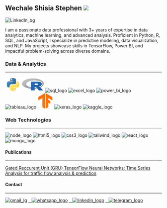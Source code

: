 ## Wechale Shisia Stephen <img src="https://raw.githubusercontent.com/MartinHeinz/MartinHeinz/master/wave.gif" width="30px">
![LinkedIn_bg](https://github.com/user-attachments/assets/f3da1f25-e2a5-43e6-a8c1-b35b5e5d7054)


I am a passionate data professional with 3+ years of expertise in data analytics, machine learning, and advanced analysis. Proficient in Python, R, SQL, and JavaScript, I specialize in predictive modeling, data visualization, and NLP. 
My projects showcase skills in TensorFlow, Power BI, and impactful problem-solving across diverse domains.

### Data & Analytics 
---
<img src='https://github.com/devicons/devicon/blob/master/icons/python/python-original.svg' alt='python_logo' width='50' height='50'/> <img src='https://github.com/devicons/devicon/blob/master/icons/r/r-original.svg' alt='R_logo' width='70' height='50'/> <img src='https://github.com/wessware/wessware/assets/46624127/3eee364e-e00b-41e8-9588-1c4da3f33839' alt='sql_logo' width='70' height='60'/> <img src='https://www.svgrepo.com/show/373589/excel.svg' alt='excel_logo' width='50' height='50'/> <img src='https://upload.wikimedia.org/wikipedia/commons/thumb/c/cf/New_Power_BI_Logo.svg/1024px-New_Power_BI_Logo.svg.png' alt='power_bi_logo' width='50' height='50'/> <img src='https://www.svgrepo.com/show/354428/tableau-icon.svg' alt='tableau_logo' width='50' height='50'/> 
<img src='https://github.com/devicons/devicon/blob/master/icons/tensorflow/tensorflow-original.svg' alt='tensorflow_logo' width='50' height='50'/> <img src='https://upload.wikimedia.org/wikipedia/commons/thumb/a/ae/Keras_logo.svg/640px-Keras_logo.svg.png' alt='keras_logo' width='50' height='50'/> 
<img src='https://res.cloudinary.com/dyd911kmh/image/upload/v1647430873/kaggle_logo_icon_168474_4eb653edb6.png' alt='kaggle_logo' width='90' height='60'/>


### Web Technologies 
---

<img src="https://github.com/wessware/wessware/assets/46624127/b1dabccc-84c5-4c1b-a710-7c408b98b591" alt="node_logo" width="50" height="50" />

<img src="https://github.com/wessware/wessware/assets/46624127/e7721620-20ab-4f42-89f3-cd137d28f051"  alt="html5_logo" width="50" height="50" />

<img src="https://github.com/wessware/wessware/assets/46624127/59e6deb2-61dd-4389-94c1-901fa200f576"  alt="css3_logo" width="50" height="50" />

<img src="https://github.com/wessware/wessware/assets/46624127/1002b58d-2c8e-4638-af15-cde4ca31394e"  alt="tailwind_logo" width="50" height="50" />

<img src="https://github.com/wessware/wessware/assets/46624127/c9ad163f-2888-43f3-8351-738edf861114"  alt="react_logo" width="50" height="50" />

<img src="https://github.com/wessware/wessware/assets/46624127/1bcd9a2e-46bb-4905-a53c-7beaacc7ef2f"  alt="mongo_logo" width="50" height="50" />


#### Publications
---
<a href="https://www.researchgate.net/publication/366154898_Deployment_of_Time_Series_Analysis_and_the_TensorFlow_GRU_model_in_traffic_flow_prediction" target='_blank'>Gated Reccurent Unit (GRU) TensorFlow Neural Networks: Time Series Analysis for traffic flow analysis & prediction </a>

#### Contact
---
<a href='mailto:stevensheasier@gmail.com' target='_blank'> <img src='https://cdn.worldvectorlogo.com/logos/official-gmail-icon-2020-.svg' alt='gmail_lg' width='25' height='25'></a>
<a href='https://wa.me/254799762433' target='_blank'> &ensp; <img src='https://upload.wikimedia.org/wikipedia/commons/thumb/6/6b/WhatsApp.svg/2044px-WhatsApp.svg.png' alt='whatsapp_logo' width='25' height='25'/></a> <a href='https://www.linkedin.com/in/stephen-shisia-105924450/' target='_blank'> &ensp; <img src='https://upload.wikimedia.org/wikipedia/commons/thumb/e/e9/Linkedin_icon.svg/256px-Linkedin_icon.svg.png?20110609134306' alt='linkedin_logo' width='25' height='25'/></a>
<a href='https://t.me/wessware' target='_blank'> &ensp; <img src='https://upload.wikimedia.org/wikipedia/commons/thumb/8/82/Telegram_logo.svg/512px-Telegram_logo.svg.png?20220101141644' alt='telegram_logo' width='25' height='25'/></a>
